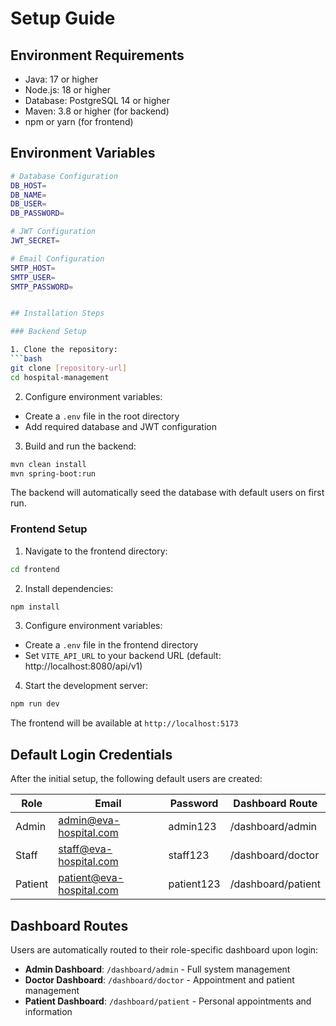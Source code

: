 # Setup Guide

## Environment Requirements

- Java: 17 or higher
- Node.js: 18 or higher
- Database: PostgreSQL 14 or higher
- Maven: 3.8 or higher (for backend)
- npm or yarn (for frontend)

## Environment Variables

```bash
# Database Configuration
DB_HOST=
DB_NAME=
DB_USER=
DB_PASSWORD=

# JWT Configuration
JWT_SECRET=

# Email Configuration
SMTP_HOST=
SMTP_USER=
SMTP_PASSWORD=


## Installation Steps

### Backend Setup

1. Clone the repository:
```bash
git clone [repository-url]
cd hospital-management
```

2. Configure environment variables:
- Create a `.env` file in the root directory
- Add required database and JWT configuration

3. Build and run the backend:
```bash
mvn clean install
mvn spring-boot:run
```

The backend will automatically seed the database with default users on first run.

### Frontend Setup

1. Navigate to the frontend directory:
```bash
cd frontend
```

2. Install dependencies:
```bash
npm install
```

3. Configure environment variables:
- Create a `.env` file in the frontend directory
- Set `VITE_API_URL` to your backend URL (default: http://localhost:8080/api/v1)

4. Start the development server:
```bash
npm run dev
```

The frontend will be available at `http://localhost:5173`

## Default Login Credentials

After the initial setup, the following default users are created:

| Role    | Email                        | Password    | Dashboard Route      |
|---------|------------------------------|-------------|---------------------|
| Admin   | admin@eva-hospital.com       | admin123    | /dashboard/admin    |
| Staff   | staff@eva-hospital.com       | staff123    | /dashboard/doctor   |
| Patient | patient@eva-hospital.com     | patient123  | /dashboard/patient  |

## Dashboard Routes

Users are automatically routed to their role-specific dashboard upon login:

- **Admin Dashboard**: `/dashboard/admin` - Full system management
- **Doctor Dashboard**: `/dashboard/doctor` - Appointment and patient management
- **Patient Dashboard**: `/dashboard/patient` - Personal appointments and information

